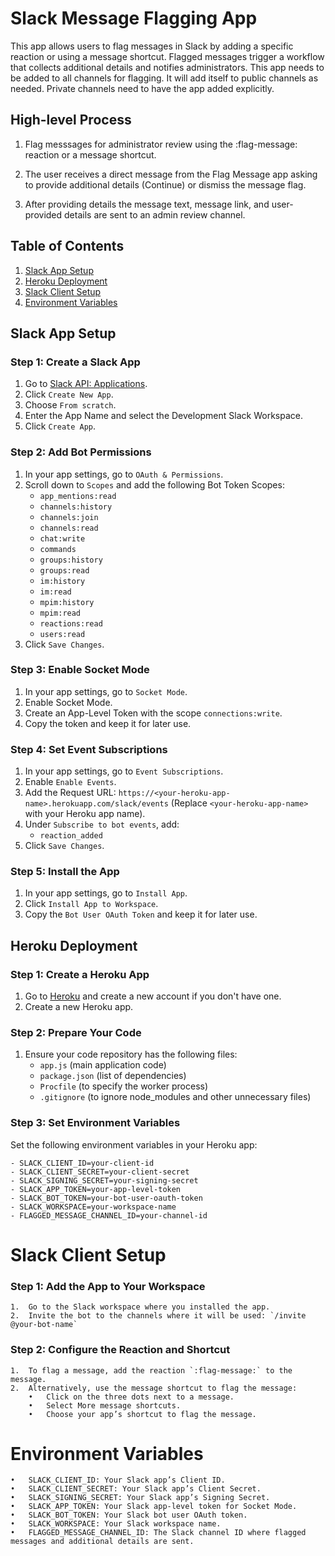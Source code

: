 # Slack Message Flagging App

This app allows users to flag messages in Slack by adding a specific reaction or using a message shortcut. Flagged messages trigger a workflow that collects additional details and notifies administrators.
This app needs to be added to all channels for flagging. It will add itself to public channels as needed. Private channels need to have the app added explicitly. 

## High-level Process
1. Flag messsages for administrator review using the :flag-message: reaction or a message shortcut. 

2. The user receives a direct message from the Flag Message app asking to provide additional details (Continue) or dismiss the message flag.
3. After providing details the message text, message link, and user-provided details are sent to an admin review channel.

## Table of Contents

1. [Slack App Setup](#slack-app-setup)
2. [Heroku Deployment](#heroku-deployment)
3. [Slack Client Setup](#slack-client-setup)
4. [Environment Variables](#environment-variables)

## Slack App Setup

### Step 1: Create a Slack App

1. Go to [Slack API: Applications](https://api.slack.com/apps).
2. Click `Create New App`.
3. Choose `From scratch`.
4. Enter the App Name and select the Development Slack Workspace.
5. Click `Create App`.

### Step 2: Add Bot Permissions

1. In your app settings, go to `OAuth & Permissions`.
2. Scroll down to `Scopes` and add the following Bot Token Scopes:
    - `app_mentions:read`
    - `channels:history`
    - `channels:join`
    - `channels:read`
    - `chat:write`
    - `commands`
    - `groups:history`
    - `groups:read`
    - `im:history`
    - `im:read`
    - `mpim:history`
    - `mpim:read`
    - `reactions:read`
    - `users:read`
3. Click `Save Changes`.

### Step 3: Enable Socket Mode

1. In your app settings, go to `Socket Mode`.
2. Enable Socket Mode.
3. Create an App-Level Token with the scope `connections:write`.
4. Copy the token and keep it for later use.

### Step 4: Set Event Subscriptions

1. In your app settings, go to `Event Subscriptions`.
2. Enable `Enable Events`.
3. Add the Request URL: `https://<your-heroku-app-name>.herokuapp.com/slack/events` (Replace `<your-heroku-app-name>` with your Heroku app name).
4. Under `Subscribe to bot events`, add:
    - `reaction_added`
5. Click `Save Changes`.

### Step 5: Install the App

1. In your app settings, go to `Install App`.
2. Click `Install App to Workspace`.
3. Copy the `Bot User OAuth Token` and keep it for later use.

## Heroku Deployment

### Step 1: Create a Heroku App

1. Go to [Heroku](https://www.heroku.com/) and create a new account if you don't have one.
2. Create a new Heroku app.

### Step 2: Prepare Your Code

1. Ensure your code repository has the following files:
    - `app.js` (main application code)
    - `package.json` (list of dependencies)
    - `Procfile` (to specify the worker process)
    - `.gitignore` (to ignore node_modules and other unnecessary files)

### Step 3: Set Environment Variables

Set the following environment variables in your Heroku app:

    - SLACK_CLIENT_ID=your-client-id
    - SLACK_CLIENT_SECRET=your-client-secret
    - SLACK_SIGNING_SECRET=your-signing-secret
    - SLACK_APP_TOKEN=your-app-level-token
    - SLACK_BOT_TOKEN=your-bot-user-oauth-token
    - SLACK_WORKSPACE=your-workspace-name
    - FLAGGED_MESSAGE_CHANNEL_ID=your-channel-id


# Slack Client Setup

### Step 1: Add the App to Your Workspace

	1.	Go to the Slack workspace where you installed the app.
	2.	Invite the bot to the channels where it will be used: `/invite @your-bot-name`

### Step 2: Configure the Reaction and Shortcut

	1.	To flag a message, add the reaction `:flag-message:` to the message.
	2.	Alternatively, use the message shortcut to flag the message:
        •	Click on the three dots next to a message.
        •	Select More message shortcuts.
        •	Choose your app’s shortcut to flag the message.

# Environment Variables

	•	SLACK_CLIENT_ID: Your Slack app’s Client ID.
	•	SLACK_CLIENT_SECRET: Your Slack app’s Client Secret.
	•	SLACK_SIGNING_SECRET: Your Slack app’s Signing Secret.
	•	SLACK_APP_TOKEN: Your Slack app-level token for Socket Mode.
	•	SLACK_BOT_TOKEN: Your Slack bot user OAuth token.
	•	SLACK_WORKSPACE: Your Slack workspace name.
	•	FLAGGED_MESSAGE_CHANNEL_ID: The Slack channel ID where flagged messages and additional details are sent.